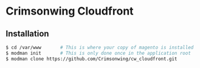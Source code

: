 Crimsonwing Cloudfront
======================

Installation
------------
```bash
$ cd /var/www       # This is where your copy of magento is installed
$ modman init       # This is only done once in the application root
$ modman clone https://github.com/Crimsonwing/cw_cloudfront.git
```
